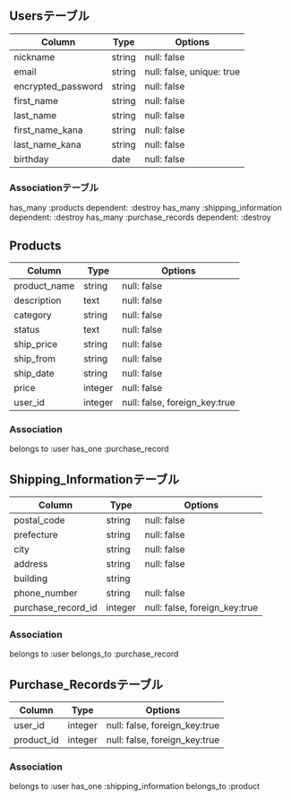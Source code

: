 ## Usersテーブル

| Column             | Type   | Options                   |
| ------------------ | ------ | ------------------------- |
| nickname           | string | null: false               |
| email              | string | null: false, unique: true |
| encrypted_password | string | null: false               |
| first_name         | string | null: false               |
| last_name          | string | null: false               |
| first_name_kana    | string | null: false               |
| last_name_kana     | string | null: false               |
| birthday           | date   | null: false               |

### Associationテーブル

has_many :products dependent: :destroy
has_many :shipping_information dependent: :destroy
has_many :purchase_records dependent: :destroy

## Products

| Column       | Type    | Options                       |
| ------------ | ------- | ----------------------------- |
| product_name | string  | null: false                   |
| description  | text    | null: false                   |
| category     | string  | null: false                   |
| status       | text    | null: false                   |
| ship_price   | string  | null: false                   |
| ship_from    | string  | null: false                   |
| ship_date    | string  | null: false                   |
| price        | integer | null: false                   |
| user_id      | integer | null: false, foreign_key:true |

### Association

belongs to :user
has_one :purchase_record

## Shipping_Informationテーブル

| Column             | Type    | Options                       |
| ------------------ | ------- | ----------------------------- |
| postal_code        | string  | null: false                   |
| prefecture         | string  | null: false                   |
| city               | string  | null: false                   |
| address            | string  | null: false                   |
| building           | string  |                               |
| phone_number       | string  | null: false                   |
| purchase_record_id | integer | null: false, foreign_key:true |
### Association

belongs to :user
belongs_to :purchase_record

## Purchase_Recordsテーブル

| Column       | Type    | Options                       |
| ------------ | ------- | ----------------------------- |
| user_id      | integer | null: false, foreign_key:true |
| product_id   | integer | null: false, foreign_key:true |

### Association

belongs to :user
has_one :shipping_information
belongs_to :product
